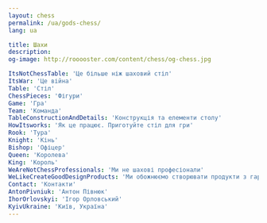 ```yaml
---
layout: chess
permalink: /ua/gods-chess/
lang: ua

title: Шахи
description: 
og-image: http://rooooster.com/content/chess/og-chess.jpg

ItsNotChessTable: 'Це більше ніж шаховий стіл'
ItsWar: 'Це війна'
Table: 'Стіл'
ChessPieces: 'Фігури'
Game: 'Гра'
Team: 'Команда'
TableConstructionAndDetails: 'Конструкція та елементи столу'
HowItsworks: 'Як це працює. Приготуйте стіл для гри'
Rook: 'Тура'
Knight: 'Кінь'
Bishop: 'Офіцер'
Queen: 'Королева'
King: 'Король'
WeAreNotChessProfessionals: 'Ми не шахові професіонали'
WeLikeCreateGoodDesignProducts: 'Ми обожнюємо створювати продукти з гарним дизайном'
Contact: 'Контакти'
AntonPivniuk: 'Антон Півнюк'
IhorOrlovskyi: 'Ігор Орловський'
KyivUkraine: 'Київ, Україна'
---
```

